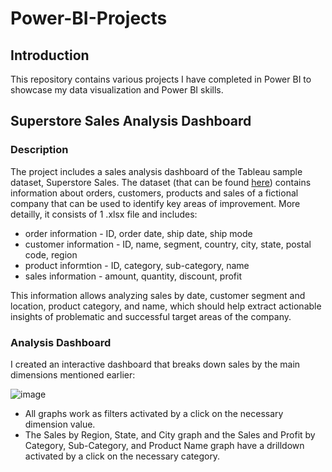 # Power-BI-Projects

## Introduction

This repository contains various projects I have completed in Power BI to showcase my data visualization and Power BI skills.

## Superstore Sales Analysis Dashboard

### Description

The project includes a sales analysis dashboard of the Tableau sample dataset, Superstore Sales. The dataset (that can be found [here](https://public.tableau.com/app/learn/sample-data)) contains information about orders, customers, products and sales of a fictional company that can be used to identify key areas of improvement. More detailly, it consists of 1 .xlsx file and includes:

* order information - ID, order date, ship date, ship mode
* customer information - ID, name, segment, country, city, state, postal code, region
* product informtion - ID, category, sub-category, name
* sales information - amount, quantity, discount, profit

This information allows analyzing sales by date, customer segment and location, product category, and name, which should help extract actionable insights of problematic and successful target areas of the company.

### Analysis Dashboard

I created an interactive dashboard that breaks down sales by the main dimensions mentioned earlier:

![image](https://github.com/user-attachments/assets/72d8edbb-970a-44bf-8681-3f79e415ecbc)

* All graphs work as filters activated by a click on the necessary dimension value.
* The Sales by Region, State, and City graph and the Sales and Profit by Category, Sub-Category, and Product Name graph have a drilldown activated by a click on the necessary category.

